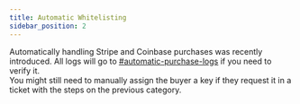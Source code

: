 ```yaml
---
title: Automatic Whitelisting
sidebar_position: 2
---
```


Automatically handling Stripe and Coinbase purchases was recently introduced. All logs will go to <ins>[#automatic-purchase-logs](https://discord.com/channels/939553319750344744/1053768789650579476)</ins> if you need to verify it.  
You might still need to manually assign the buyer a key if they request it in a ticket with the steps on the previous category.

